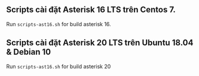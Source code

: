 ## Scripts cài đặt Asterisk 16 LTS trên Centos 7.
Run ```scripts-ast16.sh``` for build asterisk 16.
## Scripts cài đặt Asterisk 20 LTS trên Ubuntu 18.04 & Debian 10
Run ```scripts-ast16.sh``` for build asterisk 20
